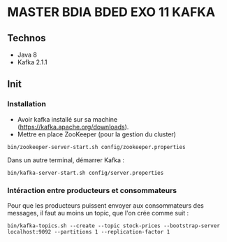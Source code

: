 #  MASTER BDIA BDED EXO 11 KAFKA 

## Technos 

- Java 8
- Kafka 2.1.1

## Init

### Installation 

- Avoir kafka installé sur sa machine (https://kafka.apache.org/downloads).
- Mettre en place ZooKeeper (pour la gestion du cluster)
```shell
bin/zookeeper-server-start.sh config/zookeeper.properties
```
Dans un autre terminal, démarrer Kafka : 
```shell
bin/kafka-server-start.sh config/server.properties
```
### Intéraction entre producteurs et consommateurs 
Pour que les producteurs puissent envoyer aux consommateurs des messages,
il faut au moins un topic, que l'on crée comme suit :
````shell
bin/kafka-topics.sh --create --topic stock-prices --bootstrap-server localhost:9092 --partitions 1 --replication-factor 1
````